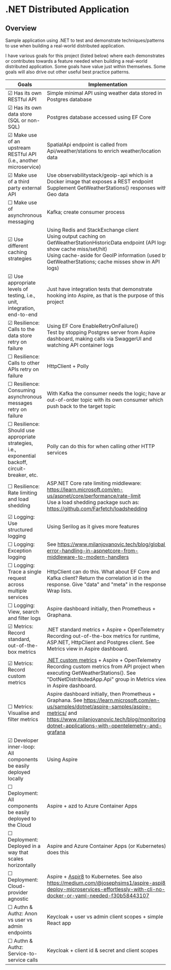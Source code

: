 # .NET Distributed Application

## Overview
Sample application using .NET to test and demonstrate techniques/patterns to use when building a real-world distributed application.

I have various goals for this project (listed below) where each demonstrates or contributes towards a feature needed when building a real-world distributed application.
Some goals have value just within themselves. Some goals will also drive out other useful best practice patterns.

<!-- Use &#x2610; for unticked, &#x2611; for ticked --> 

| Goals                                                                                                     | Implementation                                                                                                                                                                                                                                                      |
|-----------------------------------------------------------------------------------------------------------|---------------------------------------------------------------------------------------------------------------------------------------------------------------------------------------------------------------------------------------------------------------------|
| &#x2611; Has its own RESTful API                                                                          | Simple minimal API using weather data stored in Postgres database                                                                                                                                                                                                   |
| &#x2611; Has its own data store (SQL or non-SQL)                                                          | Postgres database accessed using EF Core                                                                                                                                                                                                                            |
| &#x2611; Make use of an upstream RESTful API (i.e., another microservice)                                 | SpatialApi endpoint is called from Api/weather/stations to enrich weather/location data                                                                                                                                                                             |
| &#x2611; Make use of a third party external API                                                           | Use observabilitystack/geoip-api which is a Docker image that exposes a REST endpoint<br/> Supplement GetWeatherStations() responses with Geo data                                                                                                                  |
| &#x2610; Make use of asynchronous messaging                                                               | Kafka; create consumer process                                                                                                                                                                                                                                      |
| &#x2611; Use different caching strategies                                                                 | Using Redis and StackExchange client<br/>Using output caching on GetWeatherStationHistoricData endpoint (API logs show cache miss/set/hit)<br/>Using cache-aside for GeoIP information (used by GetWeatherStations; cache misses show in API logs)                  |
| &#x2611; Use appropriate levels of testing, i.e., unit, integration, end-to-end                           | Just have integration tests that demonstrate hooking into Aspire, as that is the purpose of this project                                                                                                                                                            |
| &#x2611; Resilience: Calls to the data store retry on failure                                             | Using EF Core EnableRetryOnFailure()<br/>Test by stopping Postgres server from Aspire dashboard, making calls via SwaggerUI and watching API container logs                                                                                                         |
| &#x2610; Resilience: Calls to other APIs retry on failure                                                 | HttpClient + Polly                                                                                                                                                                                                                                                  |
| &#x2610; Resilience: Consuming asynchronous messages retry on failure                                     | With Kafka the consumer needs the logic; have an out-of-order topic with its own consumer which push back to the target topic                                                                                                                                       |
| &#x2610; Resilience: Should use appropriate strategies,  i.e., exponential backoff, circuit-breaker, etc. | Polly can do this for when calling other HTTP services                                                                                                                                                                                                              |
| &#x2610; Resilience: Rate limiting and load shedding                                                      | ASP.NET Core rate limiting middleware: https://learn.microsoft.com/en-us/aspnet/core/performance/rate-limit <br/>Use a load shedding package such as: https://github.com/Farfetch/loadshedding                                                                      |
| &#x2611; Logging: Use structured logging                                                                  | Using Serilog as it gives more features                                                                                                                                                                                                                             |
| &#x2610; Logging: Exception logging                                                                       | See https://www.milanjovanovic.tech/blog/global-error-handling-in-aspnetcore-from-middleware-to-modern-handlers                                                                                                                                                     |
| &#x2610; Logging: Trace a single request across multiple services                                         | HttpClient can do this. What about EF Core and Kafka client? Return the correlation id in the response. Give "data" and "meta" in the response. Wrap lists.                                                                                                         |
| &#x2610; Logging: View, search and filter logs                                                            | Aspire dashboard initially, then Prometheus + Graphana.                                                                                                                                                                                                             |
| &#x2611; Metrics: Record standard, out-of-the-box metrics                                                 | .NET standard metrics + Aspire + OpenTelemetry<br/>Recording out-of-the-box metrics for runtime, ASP.NET, HttpClient and Postgres client. See Metrics view in Aspire dashboard.                                                                                     |
| &#x2611; Metrics: Record custom metrics                                                                   | [.NET custom metrics](https://opentelemetry.io/docs/zero-code/dotnet/custom/) + Aspire + OpenTelemetry<br/>Recording custom metrics from API project when executing GetWeatherStations(). See "DotNetDistributedApp.Api" group in Metrics view in Aspire dashboard. |
| &#x2610; Metrics: Visualise and filter metrics                                                            | Aspire dashboard initially, then Prometheus + Graphana. See https://learn.microsoft.com/en-us/samples/dotnet/aspire-samples/aspire-metrics/ and https://www.milanjovanovic.tech/blog/monitoring-dotnet-applications-with-opentelemetry-and-grafana                  |
| &#x2611; Developer inner-loop: All components be easily deployed locally                                  | Using Aspire                                                                                                                                                                                                                                                        |
| &#x2610; Deployment: All components be easily deployed to the Cloud                                       | Aspire + azd to Azure Container Apps                                                                                                                                                                                                                                |
| &#x2610; Deployment: Deployed in a way that scales horizontally                                           | Aspire and Azure Container Apps (or Kubernetes) does this                                                                                                                                                                                                           |
| &#x2610; Deployment: Cloud-provider agnostic                                                              | Aspire + [Aspir8](https://prom3theu5.github.io/aspirational-manifests/getting-started.html) to Kubernetes. See also https://medium.com/@josephsims1/aspire-aspi8-deploy-microservices-effortlessly-with-cli-no-docker-or-yaml-needed-f30b58443107                   |
| &#x2610; Authn & Authz: Anon vs user vs admin endpoints                                                   | Keycloak + user vs admin client scopes + simple React app                                                                                                                                                                                                           |
| &#x2610; Authn & Authz: Service-to-service calls                                                          | Keycloak + client id & secret and client scopes                                                                                                                                                                                                                     |
